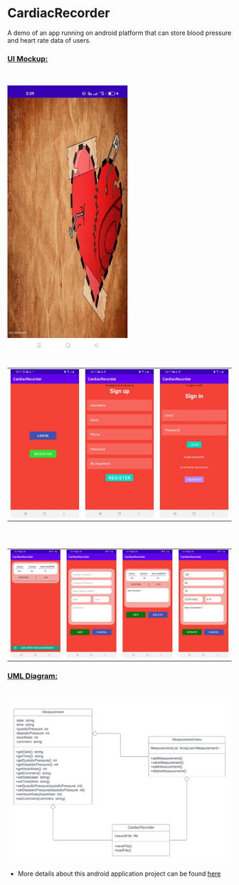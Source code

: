 # CardiacRecorder
A demo of an app running on android platform that can store blood pressure and heart rate data of users.

### <ins> **UI Mockup:** </ins>
<br>
<br>
<img src = "img/WhatsApp Image 2023-07-06 at 3.25.37 PM.jpeg" alt = "Splash Screen" title = "Splash Screen" width = "270" >
<br>
<br>
<table>
 <tr>
   <td><img src = "https://github.com/Rafia06/image/blob/main/entry.jpg" alt = "Entry" title = "Entry" width = "270" ></td>
   <td><img src = "https://github.com/Rafia06/image/blob/main/register.jpg" alt = "Register" title = "Register" width = "270" ></td>
   <td><img src = "https://github.com/Rafia06/image/blob/main/login.jpg" alt = "Login" title = "Login" width = "270" ></td>
 </tr>
</table>  
<br>
<br>
<table>
 <tr>
   <td><img src = "https://github.com/Rafia06/image/blob/main/addmeasure.jpg" alt = "showrecord" title = "showrecord" width = "270" ></td>
   <td><img src = "https://github.com/Rafia06/image/blob/main/add.jpg" alt = "Add New Measurement" title = "Add New Measurement" width = "270" ></td>
    <td><img src = "https://github.com/Rafia06/image/blob/main/edit.jpg" alt = "editrecord" title = "editrecord" width = "270" ></td>
     <td><img src = "https://github.com/Rafia06/image/blob/main/update.jpg" alt = "updaterecord" title = "updaterecord" width = "270" ></td>
   
 </tr>
</table> 


### <ins> **UML Diagram:** </ins>
<br>
<br>
<img src = "https://github.com/Rafia06/image/blob/main/UML_Diagram.png" alt = "Splash Screen" title = "Splash Screen" width = "1000" >


* More details about this android application project can be found <a href="https://github.com/Newbie053/CardiacRecorder2.0/wiki">here</a>
